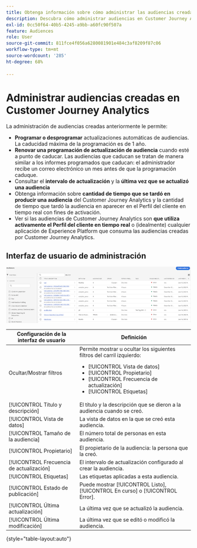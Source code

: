 ```yaml
---
title: Obtenga información sobre cómo administrar las audiencias creadas en Customer Journey Analytics
description: Descubra cómo administrar audiencias en Customer Journey Analytics
exl-id: 0cc50f64-40b5-4245-a9bb-a60fc90f507a
feature: Audiences
role: User
source-git-commit: 811fce4f056a6280081901e484c3af8209f87c06
workflow-type: tm+mt
source-wordcount: '285'
ht-degree: 68%

---
```


# Administrar audiencias creadas en Customer Journey Analytics

La administración de audiencias creadas anteriormente le permite:

* **Programar o desprogramar** actualizaciones automáticas de audiencias. La caducidad máxima de la programación es de 1 año.
* **Renovar una programación de actualización de audiencia** cuando esté a punto de caducar. Las audiencias que caducan se tratan de manera similar a los informes programados que caducan: el administrador recibe un correo electrónico un mes antes de que la programación caduque.
* Consultar el **intervalo de actualización** y la **última vez que se actualizó una audiencia**
* Obtenga información sobre **cantidad de tiempo que se tardó en producir una audiencia** del Customer Journey Analytics y la cantidad de tiempo que tardó la audiencia en aparecer en el Perfil del cliente en tiempo real con fines de activación.
* Ver si las audiencias de Customer Journey Analytics son **que utiliza activamente el Perfil del cliente en tiempo real** o (idealmente) cualquier aplicación de Experience Platform que consuma las audiencias creadas por Customer Journey Analytics.

## Interfaz de usuario de administración

![Panel de ventana Audiencias que muestra varios filtros.](assets/manage.png)

| Configuración de la interfaz de usuario | Definición |
| --- | --- |
| Ocultar/Mostrar filtros | Permite mostrar u ocultar los siguientes filtros del carril izquierdo: <ul><li>[!UICONTROL Vista de datos]</li><li>[!UICONTROL Propietario]</li><li>[!UICONTROL Frecuencia de actualización]</li><li>[!UICONTROL Etiquetas]</li></ul> |
| [!UICONTROL Título y descripción] | El título y la descripción que se dieron a la audiencia cuando se creó. |
| [!UICONTROL Vista de datos] | La vista de datos en la que se creó esta audiencia. |
| [!UICONTROL Tamaño de la audiencia] | El número total de personas en esta audiencia. |
| [!UICONTROL Propietario] | El propietario de la audiencia: la persona que la creó. |
| [!UICONTROL Frecuencia de actualización] | El intervalo de actualización configurado al crear la audiencia. |
| [!UICONTROL Etiquetas] | Las etiquetas aplicadas a esta audiencia. |
| [!UICONTROL Estado de publicación] | Puede mostrar [!UICONTROL Listo], [!UICONTROL En curso] o [!UICONTROL Error]. |
| [!UICONTROL  Última actualización] | La última vez que se actualizó la audiencia. |
| [!UICONTROL Última modificación] | La última vez que se editó o modificó la audiencia. |

{style="table-layout:auto"}
